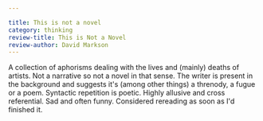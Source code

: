 ```yaml
---

title: This is not a novel
category: thinking
review-title: This is Not a Novel
review-author: David Markson
---
```


A collection of aphorisms dealing with the lives and (mainly) deaths of artists. Not a narrative so not a novel in that sense. The writer is present in the background and suggests it's (among other things) a threnody, a fugue or a poem. Syntactic repetition is poetic. Highly allusive and cross referential. Sad and often funny. Considered rereading as soon as I'd finished it.
